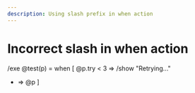 ```yaml
---
description: Using slash prefix in when action
---
```


# Incorrect slash in when action

/exe @test(p) = when [
  @p.try < 3 => /show "Retrying..."
  * => @p
]